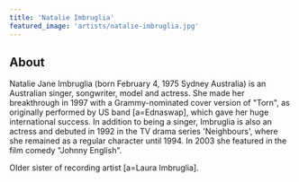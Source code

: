 ```yaml
---
title: 'Natalie Imbruglia'
featured_image: 'artists/natalie-imbruglia.jpg'
---
```


## About

Natalie Jane Imbruglia (born February 4, 1975 Sydney Australia) is an Australian singer, songwriter, model and actress.
She made her breakthrough in 1997 with a Grammy-nominated cover version of "Torn", as originally performed by US band [a=Ednaswap], which gave her huge international success.
In addition to being a singer, Imbruglia is also an actress and debuted in 1992 in the TV drama series 'Neighbours', where she remained as a regular character until 1994.  In 2003 she featured in the film comedy "Johnny English".

Older sister of recording artist [a=Laura Imbruglia].
